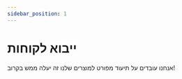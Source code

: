 ```yaml
---
sidebar_position: 1
---
```


# ייבוא לקוחות

אנחנו עובדים על תיעוד מפורט למוצרים שלנו
זה יעלה ממש בקרוב!